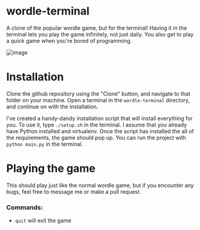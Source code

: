 # wordle-terminal
A clone of the popular wordle game, but for the terminal! Having it in the terminal lets you play the game infinitely, not just daily. You also get to play a quick game when you're bored of programming.

![image](https://user-images.githubusercontent.com/29820369/155694886-4d2c3760-c65b-4045-8519-e192541a02da.png)


# Installation
Clone the github repository using the "Clone" button, and navigate to that folder on your machine. Open a terminal in the `wordle-terminal` directory, and continue on with the installation.


I've created a handy-dandy installation script that will install everything for you. To use it, type `./setup.sh` in the terminal. I assume that you already have Python installed and virtualenv. Once the script has installed the all of the requirements, the game should pop up. You can run the project with `python main.py` in the terminal.

# Playing the game
This should play just like the normal wordle game, but if you encounter any bugs, feel free to message me or make a pull request.

### Commands:
- `quit` will exit the game
